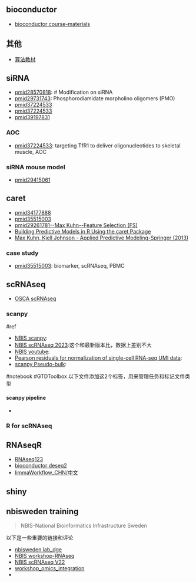 ## bioconductor

- [bioconductor course-materials](https://bioconductor.org/help/course-materials/)

## 其他

- [算法教材](https://image.sciencenet.cn/olddata/kexue.com.cn/upload/blog/file/2010/8/201085202046634460.pdf)

## siRNA

- [pmid28570818](https://pubmed.ncbi.nlm.nih.gov/28570818): # Modification on siRNA
- [pmid29731743](https://pubmed.ncbi.nlm.nih.gov/29731743): Phosphorodiamidate morpholino oligomers (PMO)
- [pmid37224533](https://pubmed.ncbi.nlm.nih.gov/37224533)
- [pmid37224533](https://pubmed.ncbi.nlm.nih.gov/37224533)
- [pmid39197831](https://pubmed.ncbi.nlm.nih.gov/39197831)
### AOC

- [pmid37224533](https://pubmed.ncbi.nlm.nih.gov/37224533): targeting TfR1 to deliver oligonucleotides to skeletal muscle, AOC
### siRNA mouse model

- [pmid29415061](https://pubmed.ncbi.nlm.nih.gov/29415061/)
## caret

- [pmid34177888](https://pubmed.ncbi.nlm.nih.gov/34177888)
- [pmid35515003](https://pubmed.ncbi.nlm.nih.gov/35515003)
- [pmid29261781--Max Kuhn--Feature Selection (FS)](https://pubmed.ncbi.nlm.nih.gov/29261781)
- [Building Predictive Models in R Using the caret Package]()
- [Max Kuhn, Kjell Johnson - Applied Predictive Modeling-Springer (2013)]()

### case study

- [pmid35515003](https://pubmed.ncbi.nlm.nih.gov/35515003/): biomarker, scRNAseq, PBMC


## scRNAseq

- [OSCA scRNAseq](https://bioconductor.org/books/release/OSCA/)

### scanpy

#ref

- [NBIS scanpy](https://nbisweden.github.io/workshop-scRNAseq/home_contents.html): 
- [NBIS scRNAseq 2023](https://nbisweden.github.io/workshop-scrnaseq-2023/):这个和最新版本比，数据上差别不大
- [NBIS youtube](https://youtube.com/playlist?list=PLBsJUKzoJTHQA4Qg1yc1RRY2Km4t4vEeN&si=p37W8NwQREqf617q):
- [Pearson residuals for normalization of single-cell RNA-seq UMI data](https://genomebiology.biomedcentral.com/articles/10.1186/s13059-021-02451-7):
- [scanpy Pseudo-bulk](https://decoupler-py.readthedocs.io/en/latest/notebooks/pseudobulk.html):

#notebook #GTDToolbox 以下文件添加这2个标签，用来管理任务和标记文件类型

#### scanpy pipeline

- [](./scanpy/)

### R for scRNAseq


## RNAseqR

- [RNAseq123](https://www.bioconductor.org/packages/release/workflows/html/RNAseq123.html)
- [bioconductor deseq2](https://bioconductor.github.io/BiocWorkshops/rna-seq-data-analysis-with-deseq2.html)
- [limmaWorkflow_CHN/中文](https://bioconductor.org/packages/devel/workflows/vignettes/RNAseq123/inst/doc/limmaWorkflow_CHN.html)

## shiny

## nbisweden training

> NBIS-National Bioinformatics Infrastructure Sweden

以下是一些重要的链接和评论

- [nbisweden lab_dge](https://nbisweden.github.io/workshop-RNAseq/1906/lab_dge.html)
- [NBIS workshop-RNAseq](https://nbisweden.github.io/workshop-RNAseq/)
- [NBIS scRNAseq V22](https://uppsala.instructure.com/courses/52011/files)
- [workshop_omics_integration](https://nbisweden.github.io/workshop_omics_integration/schedule.html)
- 
